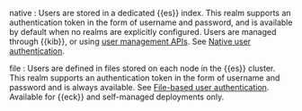 native
:   Users are stored in a dedicated {{es}} index. This realm supports an authentication token in the form of username and password, and is available by default when no realms are explicitly configured. Users are managed through {{kib}}, or using [user management APIs](https://www.elastic.co/docs/api/doc/elasticsearch/group/endpoint-security). See [Native user authentication](/deploy-manage/users-roles/cluster-or-deployment-auth/native.md).

file
:   Users are defined in files stored on each node in the {{es}} cluster. This realm supports an authentication token in the form of username and password and is always available. See [File-based user authentication](/deploy-manage/users-roles/cluster-or-deployment-auth/file-based.md). Available for {{eck}} and self-managed deployments only.